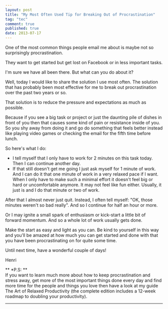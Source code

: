 ```yaml
---
layout: post
title: "My Most Often Used Tip for Breaking Out of Procrastination"
tag: "tec"
comment: true
published: true
date: 2013-07-17
---
```


One of the most common things people email me about is maybe not so
surprisingly procrastination.

They want to get started but get lost on Facebook or in less important tasks.

I'm sure we have all been there. But what can you do about it?

Well, today I would like to share the solution I use most often. The solution that
has probably been most effective for me to break out procrastination over the
past two years or so.

That solution is to reduce the pressure and expectations as much as possible.

Because if you see a big task or project or just the daunting pile of dishes in front of
you then that causes some kind of pain or resistance inside of you. So you shy
away from doing it and go do something that feels better instead like playing
video games or checking the email for the fifth time before lunch.

So here's what I do:

- I tell myself that I only have to work for 2 minutes on this task today. Then
I can continue another day.
- If that still doesn't get me going I just ask myself for 1 minute of work. And I
can do it that one minute of work in a very relaxed pace if I want.
When I only have to make such a minimal effort it doesn't feel big or hard or
uncomfortable anymore. It may not feel like fun either. Usually, it just is and I do
that minute or two of work.

After that I almost never just quit. Instead, I often tell myself: "OK, those
minutes weren't so bad really". And so I continue for half an hour or more.

Or I may ignite a small spark of enthusiasm or kick-start a little bit of forward
momentum. And so a whole lot of work usually gets done.

Make the start as easy and light as you can. Be kind to yourself in this way and
you'll be amazed at how much you can get started and done with that you have
been procrastinating on for quite some time.

Until next time, have a wonderful couple of days!

Henri

**  *P.S: **    
If you want to learn much more about how to keep procrastination and stress
away, get more of the most important things done every day and find more
time for the people and things you love then have a look at my guide 
The Art of Relaxed Productivity (the complete edition includes a 12-week
roadmap to doubling your productivity).

---------------------------------------------------